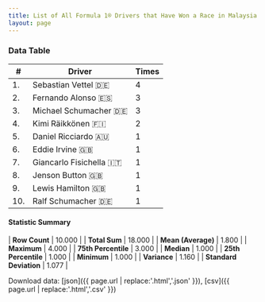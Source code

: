 ```yaml
---
title: List of All Formula 1® Drivers that Have Won a Race in Malaysia by Number of Times
layout: page
---
```


<canvas id="chart" width="400" height="180"></canvas>
<script>
var data = {
    "datasets": [
        {
            "backgroundColor": [
                "#f3a935",
                "#f3a935",
                "#f3a935",
                "#f3a935",
                "#f3a935",
                "#f3a935",
                "#f3a935",
                "#f3a935",
                "#f3a935",
                "#f3a935"
            ],
            "borderColor": [
                "#f68639",
                "#f68639",
                "#f68639",
                "#f68639",
                "#f68639",
                "#f68639",
                "#f68639",
                "#f68639",
                "#f68639",
                "#f68639"
            ],
            "borderWidth": 1,
            "data": [
                4.0,
                3.0,
                3.0,
                2.0,
                1.0,
                1.0,
                1.0,
                1.0,
                1.0,
                1.0
            ],
            "label": "Times"
        }
    ],
    "labels": [
        "Sebastian Vettel",
        "Fernando Alonso",
        "Michael Schumacher",
        "Kimi Räikkönen",
        "Daniel Ricciardo",
        "Eddie Irvine",
        "Giancarlo Fisichella",
        "Jenson Button",
        "Lewis Hamilton",
        "Ralf Schumacher"
    ]
};
var options = {
  legend: {
    display: false
  },
  scales: {
    xAxes: [{
      ticks: {
        beginAtZero: true,
        maxRotation: 180,
        display: window.innerWidth > 800
      }
    }],
    yAxes: [{
      ticks: {
        beginAtZero: true
      }
    }]
  },
  onResize: function(chart, size) {
    chart.options.scales.xAxes[0].ticks.display = size.width > 800;
  }
};
var chart = new Chart("chart", {
    data: data,
    type: 'bar',
    options: options
});
</script>



### Data Table

| # | Driver | Times |
|--|--|--|
| 1. | Sebastian Vettel 🇩🇪 | 4 |
| 2. | Fernando Alonso 🇪🇸 | 3 |
| 3. | Michael Schumacher 🇩🇪 | 3 |
| 4. | Kimi Räikkönen 🇫🇮 | 2 |
| 5. | Daniel Ricciardo 🇦🇺 | 1 |
| 6. | Eddie Irvine 🇬🇧 | 1 |
| 7. | Giancarlo Fisichella 🇮🇹 | 1 |
| 8. | Jenson Button 🇬🇧 | 1 |
| 9. | Lewis Hamilton 🇬🇧 | 1 |
| 10. | Ralf Schumacher 🇩🇪 | 1 |

#### Statistic Summary

| **Row Count** | 10.000 |
| **Total Sum** | 18.000 |
| **Mean (Average)** | 1.800 |
| **Maximum** | 4.000 |
| **75th Percentile** | 3.000 |
| **Median** | 1.000 |
| **25th Percentile** | 1.000 |
| **Minimum** | 1.000 |
| **Variance** | 1.160 |
| **Standard Deviation** | 1.077 |

Download data: [json]({{ page.url | replace:'.html','.json' }}), [csv]({{ page.url | replace:'.html','.csv' }})
